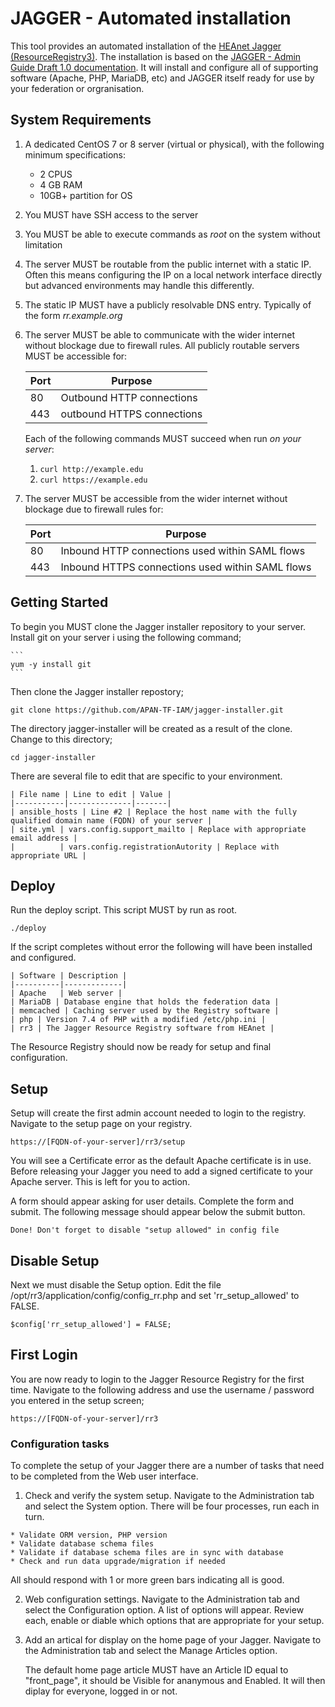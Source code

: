 # JAGGER - Automated installation

This tool provides an automated installation of the [HEAnet Jagger (ResourceRegistry3)](https://jagger.heanet.ie/).
The installation is based on the [JAGGER - Admin Guide Draft 1.0 documentation](https://jagger.heanet.ie/jaggerdocadmin/). It will install and configure all of supporting software (Apache, PHP, MariaDB, etc) and JAGGER itself ready for use by your federation or orgranisation.

## System Requirements

1. A dedicated CentOS 7 or 8 server (virtual or physical), with the following minimum specifications:

    * 2 CPUS
    * 4 GB RAM
    * 10GB+ partition for OS

2. You MUST have SSH access to the server
3. You MUST be able to execute commands as *root* on the system without limitation
4. The server MUST be routable from the public internet with a static IP. Often this means configuring the IP on a local network interface directly but advanced environments may handle this differently.
5. The static IP MUST have a publicly resolvable DNS entry. Typically of the form *rr.example.org*
6. The server MUST be able to communicate with the wider internet without blockage due to firewall rules. All publicly routable servers MUST be accessible for:

    | Port | Purpose |
    |------|---------|
    | 80   | Outbound HTTP connections |
    | 443  | outbound HTTPS connections |

    Each of the following commands MUST succeed when run *on your server*:

      1. `curl http://example.edu`
      2. `curl https://example.edu`

7. The server MUST be accessible from the wider internet without blockage due to firewall rules for:

    | Port | Purpose |
    |------|---------|
    | 80   | Inbound HTTP connections used within SAML flows  |
    | 443  | Inbound HTTPS connections used within SAML flows  |

## Getting Started

To begin you MUST clone the Jagger installer repository to your server. Install git on your server i
using the following command;

    ```
    yum -y install git
    ```
 
Then clone the Jagger installer repostory;

   ```
   git clone https://github.com/APAN-TF-IAM/jagger-installer.git
   ```

The directory jagger-installer will be created as a result of the clone. Change to this directory;

   ```
   cd jagger-installer
   ```
There are several file to edit that are specific to your environment.

    | File name | Line to edit | Value |
    |-----------|--------------|-------|
    | ansible_hosts | Line #2 | Replace the host name with the fully qualified domain name (FQDN) of your server |
    | site.yml | vars.config.support_mailto | Replace with appropriate email address | 
    |          | vars.config.registrationAutority | Replace with appropriate URL |

## Deploy

Run the deploy script. This script MUST by run as root.

   ```
   ./deploy
   ```
 
If the script completes without error the following will have been installed and configured.

    | Software | Description |
    |----------|-------------|
    | Apache   | Web server | 
    | MariaDB | Database engine that holds the federation data |
    | memcached | Caching server used by the Registry software |
    | php | Version 7.4 of PHP with a modified /etc/php.ini |
    | rr3 | The Jagger Resource Registry software from HEAnet |

The Resource Registry should now be ready for setup and final configuration.

## Setup

Setup will create the first admin account needed to login to the registry. Navigate to the setup page on your registry.

   ```
   https://[FQDN-of-your-server]/rr3/setup
   ```

You will see a Certificate error as the default Apache certificate is in use. Before releasing your Jagger you need
to add a signed certificate to your Apache server. This is left for you to action.

A form should appear asking for user details. Complete the form and submit. The following message should appear
below the submit button.

   ```
   Done! Don't forget to disable "setup allowed" in config file 
   ```

## Disable Setup

Next we must disable the Setup option. Edit the file /opt/rr3/application/config/config_rr.php and
set 'rr_setup_allowed' to FALSE.

   ```
   $config['rr_setup_allowed'] = FALSE;
   ```

## First Login

You are now ready to login to the Jagger Resource Registry for the first time. Navigate to the following address
and use the username / password you entered in the setup screen;

   ```
   https://[FQDN-of-your-server]/rr3
   ```

### Configuration tasks

To complete the setup of your Jagger there are a number of tasks that need to be completed from the Web user interface.

  1. Check and verify the system setup. Navigate to the Administration tab and select the System option. There will be four processes, run each in turn.

    * Validate ORM version, PHP version
    * Validate database schema files
    * Validate if database schema files are in sync with database
    * Check and run data upgrade/migration if needed

  All should respond with 1 or more green bars indicating all is good.

  2. Web configuration settings. Navigate to the Administration tab and select the Configuration option. A list of options will appear. Review each, enable or diable which options that are appropriate for your setup.

  3. Add an artical for display on the home page of your Jagger. Navigate to the Administration tab and select the Manage Articles option.

     The default home page article MUST have an Article ID equal to "front_page", it should be Visible for ananymous and Enabled. It will then diplay for everyone, logged in or not.




